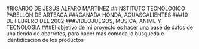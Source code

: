 #RICARDO DE JESUS ALFARO MARTINEZ
##INSTITUTO TECNOLOGICO PABELLON DE ARTEAGA
###CAÑADA HONDA, AGUASCALIENTES
###10 DE FEBRERO DEL 2002
###VIDEOJUEGOS, MUSICA, ANIME Y TECNOLOGIA 
###El objetivo de mi proyecto es hacer una base de datos de una tienda de abarrotes, para hacer mas comoda la busqueda e identidicacion de los productos
